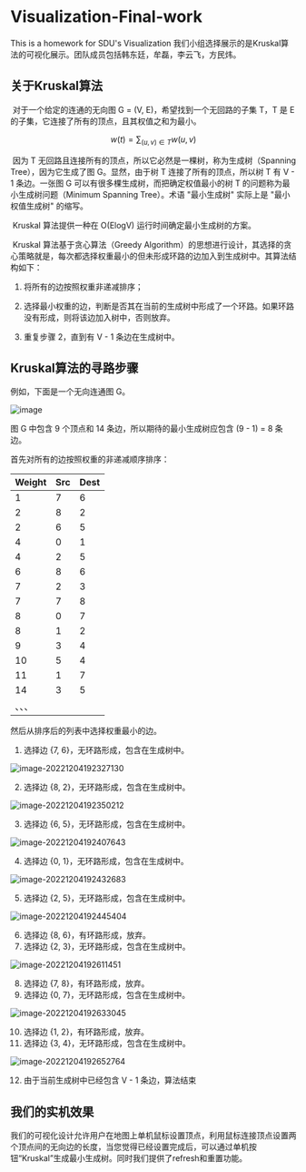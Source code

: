 # Visualization-Final-work
This is a homework for SDU's Visualization
我们小组选择展示的是Kruskal算法的可视化展示。团队成员包括韩东廷，牟磊，李云飞，方民炜。

## 关于Kruskal算法

​	对于一个给定的连通的无向图 G = (V, E)，希望找到一个无回路的子集 T，T 是 E 的子集，它连接了所有的顶点，且其权值之和为最小。

$$ w(t)=\sum_{(u,v)\in T}w(u,v)$$

​	因为 T 无回路且连接所有的顶点，所以它必然是一棵树，称为生成树（Spanning Tree），因为它生成了图 G。显然，由于树 T 连接了所有的顶点，所以树 T 有 V - 1 条边。一张图 G 可以有很多棵生成树，而把确定权值最小的树 T 的问题称为最小生成树问题（Minimum Spanning Tree）。术语 "最小生成树" 实际上是 "最小权值生成树" 的缩写。

​	Kruskal 算法提供一种在 O(ElogV) 运行时间确定最小生成树的方案。

​	Kruskal 算法基于贪心算法（Greedy Algorithm）的思想进行设计，其选择的贪心策略就是，每次都选择权重最小的但未形成环路的边加入到生成树中。其算法结构如下：

1. 将所有的边按照权重非递减排序；

2. 选择最小权重的边，判断是否其在当前的生成树中形成了一个环路。如果环路没有形成，则将该边加入树中，否则放弃。

3. 重复步骤 2，直到有 V - 1 条边在生成树中。

## Kruskal算法的寻路步骤

例如，下面是一个无向连通图 G。

![image](关于Kruskal算法.assets/image-20221204192046119.png)

图 G 中包含 9 个顶点和 14 条边，所以期待的最小生成树应包含 (9 - 1) = 8 条边。

首先对所有的边按照权重的非递减顺序排序：

| Weight | Src  | Dest |
| ------ | ---- | ---- |
| 1      | 7    | 6    |
| 2      | 8    | 2    |
| 2      | 6    | 5    |
| 4      | 0    | 1    |
| 4      | 2    | 5    |
| 6      | 8    | 6    |
| 7      | 2    | 3    |
| 7      | 7    | 8    |
| 8      | 0    | 7    |
| 8      | 1    | 2    |
| 9      | 3    | 4    |
| 10     | 5    | 4    |
| 11     | 1    | 7    |
| 14     | 3    | 5    |
| 、、、 |      |      |

然后从排序后的列表中选择权重最小的边。

1. 选择边 {7, 6}，无环路形成，包含在生成树中。

![image-20221204192327130](关于Kruskal算法.assets/image-20221204192327130.png)


2. 选择边 {8, 2}，无环路形成，包含在生成树中。

![image-20221204192350212](关于Kruskal算法.assets/image-20221204192350212.png)

3. 选择边 {6, 5}，无环路形成，包含在生成树中。

![image-20221204192407643](关于Kruskal算法.assets/image-20221204192407643.png)

4. 选择边 {0, 1}，无环路形成，包含在生成树中。

![image-20221204192432683](关于Kruskal算法.assets/image-20221204192432683.png)

5. 选择边 {2, 5}，无环路形成，包含在生成树中。

![image-20221204192445404](关于Kruskal算法.assets/image-20221204192445404.png)

6.  选择边 {8, 6}，有环路形成，放弃。
7. 选择边 {2, 3}，无环路形成，包含在生成树中。

![image-20221204192611451](关于Kruskal算法.assets/image-20221204192611451.png)

8. 选择边 {7, 8}，有环路形成，放弃。
9. 选择边 {0, 7}，无环路形成，包含在生成树中。

![image-20221204192633045](关于Kruskal算法.assets/image-20221204192633045.png)

10.  选择边 {1, 2}，有环路形成，放弃。
11. 选择边 {3, 4}，无环路形成，包含在生成树中。

![image-20221204192652764](关于Kruskal算法.assets/image-20221204192652764.png)

12.  由于当前生成树中已经包含 V - 1 条边，算法结束

## 我们的实机效果

​	我们的可视化设计允许用户在地图上单机鼠标设置顶点，利用鼠标连接顶点设置两个顶点间的无向边的长度，当您觉得已经设置完成后，可以通过单机按钮“Kruskal”生成最小生成树。同时我们提供了refresh和重置功能。


